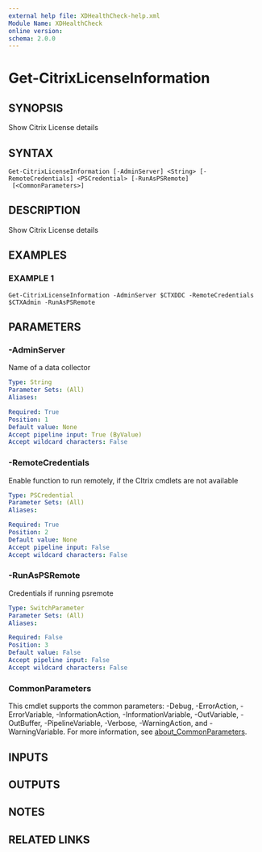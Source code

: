 ```yaml
---
external help file: XDHealthCheck-help.xml
Module Name: XDHealthCheck
online version:
schema: 2.0.0
---
```


# Get-CitrixLicenseInformation

## SYNOPSIS
Show Citrix License details

## SYNTAX

```
Get-CitrixLicenseInformation [-AdminServer] <String> [-RemoteCredentials] <PSCredential> [-RunAsPSRemote]
 [<CommonParameters>]
```

## DESCRIPTION
Show Citrix License details

## EXAMPLES

### EXAMPLE 1
```
Get-CitrixLicenseInformation -AdminServer $CTXDDC -RemoteCredentials $CTXAdmin -RunAsPSRemote
```

## PARAMETERS

### -AdminServer
Name of a data collector

```yaml
Type: String
Parameter Sets: (All)
Aliases:

Required: True
Position: 1
Default value: None
Accept pipeline input: True (ByValue)
Accept wildcard characters: False
```

### -RemoteCredentials
Enable function to run remotely, if the CItrix cmdlets are not available

```yaml
Type: PSCredential
Parameter Sets: (All)
Aliases:

Required: True
Position: 2
Default value: None
Accept pipeline input: False
Accept wildcard characters: False
```

### -RunAsPSRemote
Credentials if running psremote

```yaml
Type: SwitchParameter
Parameter Sets: (All)
Aliases:

Required: False
Position: 3
Default value: False
Accept pipeline input: False
Accept wildcard characters: False
```

### CommonParameters
This cmdlet supports the common parameters: -Debug, -ErrorAction, -ErrorVariable, -InformationAction, -InformationVariable, -OutVariable, -OutBuffer, -PipelineVariable, -Verbose, -WarningAction, and -WarningVariable. For more information, see [about_CommonParameters](http://go.microsoft.com/fwlink/?LinkID=113216).

## INPUTS

## OUTPUTS

## NOTES

## RELATED LINKS
